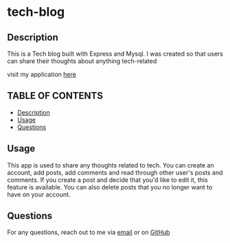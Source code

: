# tech-blog

## Description

This is a Tech blog built with Express and Mysql. I was created so that users can share their thoughts about anything tech-related

visit my application [here](https://rocky-cliffs-78660.herokuapp.com/)

## TABLE OF CONTENTS
- [Description](#description)
- [Usage](#usage)
- [Questions](#questions)


## Usage

This app is used to share any thoughts related to tech. You can create an account, add posts, add comments and read through other user's posts and comments. If you create a post and decide that you'd like to edit it, this feature is available. You can also delete posts that you no longer want to have on your account.

## Questions

For any questions, reach out to me via [email](mariahmcdaniel@icloud.com)
or on [GitHub](https://github.com/mariahmcdaniel)